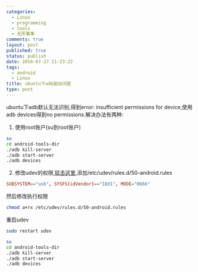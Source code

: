 ```yaml
--- 
categories: 
  - Linux
  - programming
  - tools
  - 无所事事
comments: true
layout: post
published: true
status: publish
date: 2010-07-27 11:23:22
tags: 
  - android
  - Linux
title: ubuntu下adb驱动问题
type: post
---
```


ubuntu下adb默认无法识别,得到error: insufficient permissions for device,使用adb devices得到no permissions.解决办法有两种:

1. 使用root账户(su到root账户)

```sh
su
cd android-tools-dir
./adb kill-server
./adb start-server
./adb devices
```

2. 修改udev的权限,<a href="http://bradchow.wordpress.com/2009/02/16/adb-on-windows-and-ubuntu-linux/" target="_blank">猛击这里</a>,添加/etc/udev/rules.d/50-android.rules

```conf
SUBSYSTEM=="usb", SYSFS(idVendor)=="18d1", MODE="0666"
```

然后修改执行权限

```sh
chmod a+rx /etc/udev/rules.d/50-android.rules
```

重启udev

```sh
sudo restart udev
```

```sh
su
cd android-tools-dir
./adb kill-server
./adb start-server
./adb devices
```

